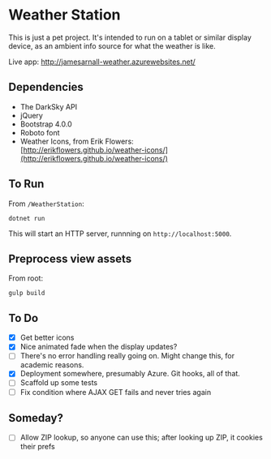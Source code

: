 # Weather Station

This is just a pet project. It's intended to run on a tablet or similar display
device, as an ambient info source for what the weather is like.

Live app: http://jamesarnall-weather.azurewebsites.net/


## Dependencies

- The DarkSky API
- jQuery
- Bootstrap 4.0.0
- Roboto font
- Weather Icons, from Erik Flowers:   
  [http://erikflowers.github.io/weather-icons/](http://erikflowers.github.io/weather-icons/)

## To Run

From ```/WeatherStation```:
```
dotnet run
```

This will start an HTTP server, runnning on ```http://localhost:5000```.

## Preprocess view assets

From root:
```
gulp build
```

## To Do

- [x] Get better icons
- [x] Nice animated fade when the display updates?
- [ ] There's no error handling really going on. Might change this, for
  academic reasons.
- [x] Deployment somewhere, presumably Azure. Git hooks, all of that.
- [ ] Scaffold up some tests
- [ ] Fix condition where AJAX GET fails and never tries again

## Someday?
- [ ] Allow ZIP lookup, so anyone can use this; after looking up ZIP, it cookies their prefs


